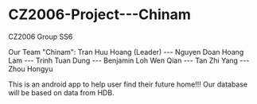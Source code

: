 # CZ2006-Project---Chinam
CZ2006 Group SS6

Our Team "Chinam":
Tran Huu Hoang (Leader) ---
Nguyen Doan Hoang Lam ---
Trinh Tuan Dung ---
Benjamin Loh Wen Qian ---
Tan Zhi Yang ---
Zhou Hongyu 

This is an android app to help user find their future home!!! Our database will be based on data from HDB.
